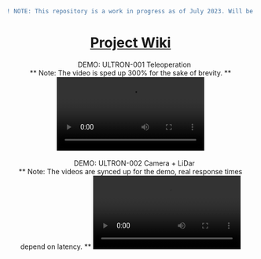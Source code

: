 ```diff
! NOTE: This repository is a work in progress as of July 2023. Will be doing my best to document this project for others with similar interests.
```
<div class = "outside-container" align="center">
  <a class = "overlay" href = "#div"></a>
  <div class = "text-box">
  <h1> <a href = "https://github.com/FAAMT/ros_ugv_ultron/wiki">Project Wiki</a></h1>
</div>

<div align="center">
  &nbsp;&nbsp;&nbsp; DEMO: ULTRON-001 Teleoperation
  <br/>** Note: The video is sped up 300% for the sake of brevity. **
  <video src='https://github.com/FAAMT/ros_ugv_ultron/assets/82693292/f8ab93bb-312f-4d7d-95b2-b4253dbb8a0b'> 
  </video>
</div>
<br />

<div align="center">
  &nbsp;&nbsp;&nbsp; DEMO: ULTRON-002 Camera + LiDar 
  <br/>** Note: The videos are synced up for the demo, real response times depend on latency. **
  <video src='https://github.com/FAAMT/ros_ugv_ultron/assets/82693292/352c45da-def2-4d19-91a8-e9fdb5b482a6'> 
  </video>
</div>
<br />

